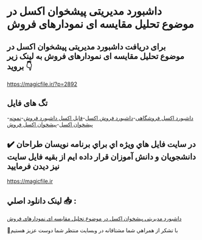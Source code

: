 # داشبورد مدیریتی پیشخوان اکسل در موضوع تحلیل مقایسه ای نمودارهای فروش

## برای دریافت داشبورد مدیریتی پیشخوان اکسل در موضوع تحلیل مقایسه ای نمودارهای فروش به لینک زیر بروید 👇

https://magicfile.ir/?p=2892

## تگ های فایل

-[داشبورد اکسل فروشگاهی](https://magicfile.ir/product/%d9%be%db%8c%d8%b4%d8%ae%d9%88%d8%a7%d9%86-%d8%a7%da%a9%d8%b3%d9%84-%d8%af%d8%b1-%d9%85%d9%88%d8%b6%d9%88%d8%b9%d8%aa%d8%ad%d9%84%db%8c%d9%84-%d9%85%d9%82%d8%a7%db%8c%d8%b3%d9%87-%d8%a7%db%8c-%d9%86%d9%85%d9%88%d8%af%d8%a7%d8%b1%d9%87%d8%a7%db%8c-%d9%81%d8%b1%d9%88%d8%b4/)-[داشبورد فروش اکسل](https://magicfile.ir/product/%d9%be%db%8c%d8%b4%d8%ae%d9%88%d8%a7%d9%86-%d8%a7%da%a9%d8%b3%d9%84-%d8%af%d8%b1-%d9%85%d9%88%d8%b6%d9%88%d8%b9%d8%aa%d8%ad%d9%84%db%8c%d9%84-%d9%85%d9%82%d8%a7%db%8c%d8%b3%d9%87-%d8%a7%db%8c-%d9%86%d9%85%d9%88%d8%af%d8%a7%d8%b1%d9%87%d8%a7%db%8c-%d9%81%d8%b1%d9%88%d8%b4/)-[فایل اکسل داشبورد فروش](https://magicfile.ir/product/%d9%be%db%8c%d8%b4%d8%ae%d9%88%d8%a7%d9%86-%d8%a7%da%a9%d8%b3%d9%84-%d8%af%d8%b1-%d9%85%d9%88%d8%b6%d9%88%d8%b9%d8%aa%d8%ad%d9%84%db%8c%d9%84-%d9%85%d9%82%d8%a7%db%8c%d8%b3%d9%87-%d8%a7%db%8c-%d9%86%d9%85%d9%88%d8%af%d8%a7%d8%b1%d9%87%d8%a7%db%8c-%d9%81%d8%b1%d9%88%d8%b4/)-[نمونه پیشخوان اکسل](https://magicfile.ir/product/%d9%be%db%8c%d8%b4%d8%ae%d9%88%d8%a7%d9%86-%d8%a7%da%a9%d8%b3%d9%84-%d8%af%d8%b1-%d9%85%d9%88%d8%b6%d9%88%d8%b9%d8%aa%d8%ad%d9%84%db%8c%d9%84-%d9%85%d9%82%d8%a7%db%8c%d8%b3%d9%87-%d8%a7%db%8c-%d9%86%d9%85%d9%88%d8%af%d8%a7%d8%b1%d9%87%d8%a7%db%8c-%d9%81%d8%b1%d9%88%d8%b4/)-[پیشخوان اکسل فروش](https://magicfile.ir/product/%d9%be%db%8c%d8%b4%d8%ae%d9%88%d8%a7%d9%86-%d8%a7%da%a9%d8%b3%d9%84-%d8%af%d8%b1-%d9%85%d9%88%d8%b6%d9%88%d8%b9%d8%aa%d8%ad%d9%84%db%8c%d9%84-%d9%85%d9%82%d8%a7%db%8c%d8%b3%d9%87-%d8%a7%db%8c-%d9%86%d9%85%d9%88%d8%af%d8%a7%d8%b1%d9%87%d8%a7%db%8c-%d9%81%d8%b1%d9%88%d8%b4/)

## ✔️ در سايت فايل هاي ويژه اي براي برنامه نويسان طراحان دانشجويان و دانش آموزان قرار داده ايم از بقيه فايل سايت نيز ديدن فرماييد

https://magicfile.ir


## لينک دانلود اصلي 📥 :

[داشبورد مدیریتی پیشخوان اکسل در موضوع تحلیل مقایسه ای نمودارهای فروش](https://magicfile.ir/product/%d9%be%db%8c%d8%b4%d8%ae%d9%88%d8%a7%d9%86-%d8%a7%da%a9%d8%b3%d9%84-%d8%af%d8%b1-%d9%85%d9%88%d8%b6%d9%88%d8%b9%d8%aa%d8%ad%d9%84%db%8c%d9%84-%d9%85%d9%82%d8%a7%db%8c%d8%b3%d9%87-%d8%a7%db%8c-%d9%86%d9%85%d9%88%d8%af%d8%a7%d8%b1%d9%87%d8%a7%db%8c-%d9%81%d8%b1%d9%88%d8%b4/) 


🙏با تشکر از همراهي شما مشتاقانه در وبسایت منتظر شما دوست عزیز هستیم

